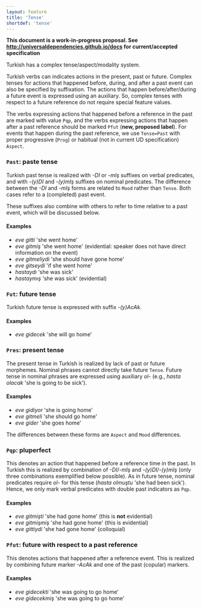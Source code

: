 ```yaml
---
layout: feature
title: 'Tense'
shortdef: 'tense'
---
```


**This document is a work-in-progress proposal. See http://universaldependencies.github.io/docs for current/accepted specification** 

Turkish has a complex tense/aspect/modality system.

Turkish verbs can indicates actions in the present, past or future. Complex tenses for actions that happened before, during, and after a past event can also be specified by suffixation. The actions that happen before/after/during a future event is expressed using an auxiliary. So, complex tenses with respect to a future reference do not require special feature values.

The verbs expressing actions that happened before a reference in the past are marked with value `Pqp`, and the verbs expressing actions that happen after a past reference should be marked `Pfut` (**new, proposed label**). For events that happen during the past reference, we use `Tense=Past` with proper progressive (`Prog`) or habitual (not in current UD specification) `Aspect`.

### `Past`: paste tense

Turkish past tense is realized with *-DI* or *-mIş* suffixes on verbal predicates, and  with *-(y)DI* and *-(y)mIş* suffixes on nominal predicates. The difference between the *-DI* and *-mIş* forms are related to `Mood` rather than `Tense`. Both cases refer to a (completed) past event.

These suffixes also combine with others to refer to time relative to a past event, which will be discussed below.

#### Examples

* *eve gitti* 'she went home'
* *eve gitmiş* 'she went home' (evidential: speaker does not have direct information on the event)
* *eve gitmeliydi* 'she should have gone home'
* *eve gitseydi* 'if she went home'
* *hastaydı* 'she was sick'
* *hastaymış* 'she was sick' (evidential)

### `Fut`: future tense

Turkish future tense is expressed with suffix *-(y)AcAk*. 

#### Examples

* *eve gidecek* 'she will go home'

### `Pres`: present tense

The present tense in Turkish is realized by lack of past or future morphemes. Nominal phrases cannot directly take future `Tense`. Future tense in nominal phrases are expressed using auxiliary *ol-* (e.g., *hasta olacak* 'she is going to be sick'). 

#### Examples

* *eve gidiyor* 'she is going home'
* *eve gitmeli* 'she should go home'
* *eve gider* 'she goes home'

The differences between these forms are `Aspect` and `Mood` differences.

### `Pqp`: pluperfect

This denotes an action that happened before a reference time in the past. In Turkish this is realized by combination of *-DI*/*-mIş* and *-(y)DI*/*-(y)mIş* (only three combinations exemplified below possible). As in future tense, nominal predicates require *ol-* for this tense (*hasta olmuştu* 'she had been sick'). Hence, we only mark verbal predicates with double past indicators as `Pqp`.

#### Examples

* *eve gitmişti* 'she had gone home' (this is **not** evidential)
* *eve gitmişmiş* 'she had gone home' (this is evidential)
* *eve gittiydi* 'she had gone home' (colloquial)

### `Pfut`: future with respect to a past reference

This denotes actions that happened after a reference event. This is realized by combining future marker *-AcAk* and one of the past (copular) markers.

#### Examples

* *eve gidecekti* 'she was going to go home'
* *eve gidecekmiş* 'she was going to go home'
